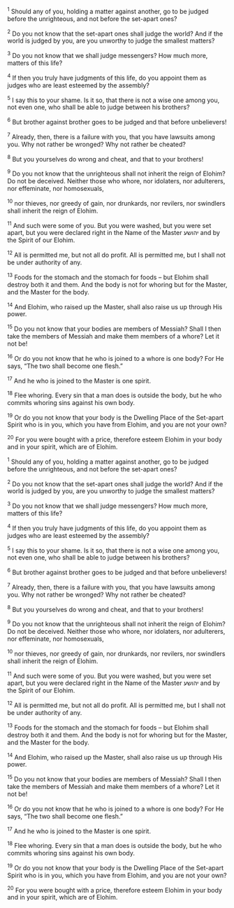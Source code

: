 <sup>1</sup> Should any of you, holding a matter against another, go to be judged before the unrighteous, and not before the set-apart ones?

<sup>2</sup> Do you not know that the set-apart ones shall judge the world? And if the world is judged by you, are you unworthy to judge the smallest matters?

<sup>3</sup> Do you not know that we shall judge messengers? How much more, matters of this life?

<sup>4</sup> If then you truly have judgments of this life, do you appoint them as judges who are least esteemed by the assembly?

<sup>5</sup> I say this to your shame. Is it so, that there is not a wise one among you, not even one, who shall be able to judge between his brothers?

<sup>6</sup> But brother against brother goes to be judged and that before unbelievers!

<sup>7</sup> Already, then, there is a failure with you, that you have lawsuits among you. Why not rather be wronged? Why not rather be cheated?

<sup>8</sup> But you yourselves do wrong and cheat, and that to your brothers!

<sup>9</sup> Do you not know that the unrighteous shall not inherit the reign of Elohim? Do not be deceived. Neither those who whore, nor idolaters, nor adulterers, nor effeminate, nor homosexuals,

<sup>10</sup> nor thieves, nor greedy of gain, nor drunkards, nor revilers, nor swindlers shall inherit the reign of Elohim.

<sup>11</sup> And such were some of you. But you were washed, but you were set apart, but you were declared right in the Name of the Master יהושע and by the Spirit of our Elohim.

<sup>12</sup> All is permitted me, but not all do profit. All is permitted me, but I shall not be under authority of any.

<sup>13</sup> Foods for the stomach and the stomach for foods – but Elohim shall destroy both it and them. And the body is not for whoring but for the Master, and the Master for the body.

<sup>14</sup> And Elohim, who raised up the Master, shall also raise us up through His power.

<sup>15</sup> Do you not know that your bodies are members of Messiah? Shall I then take the members of Messiah and make them members of a whore? Let it not be!

<sup>16</sup> Or do you not know that he who is joined to a whore is one body? For He says, “The two shall become one flesh.”

<sup>17</sup> And he who is joined to the Master is one spirit.

<sup>18</sup> Flee whoring. Every sin that a man does is outside the body, but he who commits whoring sins against his own body.

<sup>19</sup> Or do you not know that your body is the Dwelling Place of the Set-apart Spirit who is in you, which you have from Elohim, and you are not your own?

<sup>20</sup> For you were bought with a price, therefore esteem Elohim in your body and in your spirit, which are of Elohim.

<sup>1</sup> Should any of you, holding a matter against another, go to be judged before the unrighteous, and not before the set-apart ones?

<sup>2</sup> Do you not know that the set-apart ones shall judge the world? And if the world is judged by you, are you unworthy to judge the smallest matters?

<sup>3</sup> Do you not know that we shall judge messengers? How much more, matters of this life?

<sup>4</sup> If then you truly have judgments of this life, do you appoint them as judges who are least esteemed by the assembly?

<sup>5</sup> I say this to your shame. Is it so, that there is not a wise one among you, not even one, who shall be able to judge between his brothers?

<sup>6</sup> But brother against brother goes to be judged and that before unbelievers!

<sup>7</sup> Already, then, there is a failure with you, that you have lawsuits among you. Why not rather be wronged? Why not rather be cheated?

<sup>8</sup> But you yourselves do wrong and cheat, and that to your brothers!

<sup>9</sup> Do you not know that the unrighteous shall not inherit the reign of Elohim? Do not be deceived. Neither those who whore, nor idolaters, nor adulterers, nor effeminate, nor homosexuals,

<sup>10</sup> nor thieves, nor greedy of gain, nor drunkards, nor revilers, nor swindlers shall inherit the reign of Elohim.

<sup>11</sup> And such were some of you. But you were washed, but you were set apart, but you were declared right in the Name of the Master יהושע and by the Spirit of our Elohim.

<sup>12</sup> All is permitted me, but not all do profit. All is permitted me, but I shall not be under authority of any.

<sup>13</sup> Foods for the stomach and the stomach for foods – but Elohim shall destroy both it and them. And the body is not for whoring but for the Master, and the Master for the body.

<sup>14</sup> And Elohim, who raised up the Master, shall also raise us up through His power.

<sup>15</sup> Do you not know that your bodies are members of Messiah? Shall I then take the members of Messiah and make them members of a whore? Let it not be!

<sup>16</sup> Or do you not know that he who is joined to a whore is one body? For He says, “The two shall become one flesh.”

<sup>17</sup> And he who is joined to the Master is one spirit.

<sup>18</sup> Flee whoring. Every sin that a man does is outside the body, but he who commits whoring sins against his own body.

<sup>19</sup> Or do you not know that your body is the Dwelling Place of the Set-apart Spirit who is in you, which you have from Elohim, and you are not your own?

<sup>20</sup> For you were bought with a price, therefore esteem Elohim in your body and in your spirit, which are of Elohim.

